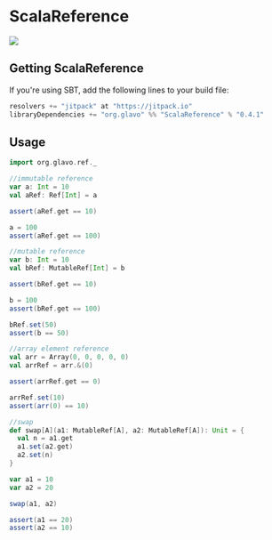 # ScalaReference

[![](https://jitpack.io/v/Glavo/ScalaReference.svg)](https://jitpack.io/#Glavo/ScalaReference)

## Getting ScalaReference

If you're using SBT, add the following lines to your build file:
```sbt
resolvers += "jitpack" at "https://jitpack.io"
libraryDependencies += "org.glavo" %% "ScalaReference" % "0.4.1"
```

## Usage

```scala
import org.glavo.ref._

//immutable reference
var a: Int = 10
val aRef: Ref[Int] = a

assert(aRef.get == 10)

a = 100
assert(aRef.get == 100)

//mutable reference
var b: Int = 10
val bRef: MutableRef[Int] = b

assert(bRef.get == 10)

b = 100
assert(bRef.get == 100)

bRef.set(50)
assert(b == 50)

//array element reference
val arr = Array(0, 0, 0, 0, 0)
val arrRef = arr.&(0)

assert(arrRef.get == 0)

arrRef.set(10)
assert(arr(0) == 10)

//swap
def swap[A](a1: MutableRef[A], a2: MutableRef[A]): Unit = {
  val n = a1.get
  a1.set(a2.get)
  a2.set(n)
}

var a1 = 10
var a2 = 20

swap(a1, a2)

assert(a1 == 20)
assert(a2 == 10)
```